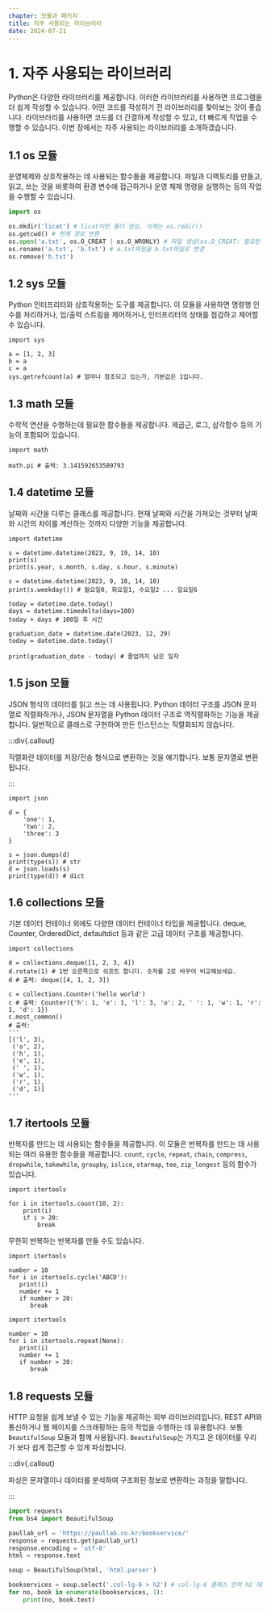 ```yaml
---
chapter: 모듈과 패키지
title: 자주 사용되는 라이브러리
date: 2024-07-21
---
```


# 1. 자주 사용되는 라이브러리

Python은 다양한 라이브러리를 제공합니다. 이러한 라이브러리를 사용하면 프로그램을 더 쉽게 작성할 수 있습니다. 어떤 코드를 작성하기 전 라이브러리를 찾아보는 것이 좋습니다. 라이브러리를 사용하면 코드를 더 간결하게 작성할 수 있고, 더 빠르게 작업을 수행할 수 있습니다. 이번 장에서는 자주 사용되는 라이브러리를 소개하겠습니다.

## 1.1 os 모듈

운영체제와 상호작용하는 데 사용되는 함수들을 제공합니다. 파일과 디렉토리를 만들고, 읽고, 쓰는 것을 비롯하여 환경 변수에 접근하거나 운영 체제 명령을 실행하는 등의 작업을 수행할 수 있습니다.

```python
import os

os.mkdir('licat') # licat이란 폴더 생성, 삭제는 os.rmdir()
os.getcwd() # 현재 경로 반환
os.open('a.txt', os.O_CREAT | os.O_WRONLY) # 파일 생성(os.O_CREAT: 필요한 경우 파일을 생성, os.O_WRONLY: 파일을 쓰기 전용 모드로 연다.)
os.rename('a.txt', 'b.txt') # a.txt파일을 b.txt파일로 변경
os.remove('b.txt')
```

## 1.2 sys 모듈

Python 인터프리터와 상호작용하는 도구를 제공합니다. 이 모듈을 사용하면 명령행 인수를 처리하거나, 입/출력 스트림을 제어하거나, 인터프리터의 상태를 점검하고 제어할 수 있습니다.

```python-exec
import sys

a = [1, 2, 3]
b = a
c = a
sys.getrefcount(a) # 얼마나 참조되고 있는가, 기본값은 1입니다.
```

## 1.3 math 모듈

수학적 연산을 수행하는데 필요한 함수들을 제공합니다. 제곱근, 로그, 삼각함수 등의 기능이 포함되어 있습니다.

```python-exec
import math

math.pi # 출력: 3.141592653589793
```

## 1.4 datetime 모듈

날짜와 시간을 다루는 클래스를 제공합니다. 현재 날짜와 시간을 가져오는 것부터 날짜와 시간의 차이를 계산하는 것까지 다양한 기능을 제공합니다.

```python-exec
import datetime

s = datetime.datetime(2023, 9, 19, 14, 10)
print(s)
print(s.year, s.month, s.day, s.hour, s.minute)

s = datetime.datetime(2023, 9, 18, 14, 10)
print(s.weekday()) # 월요일0, 화요일1, 수요일2 ... 일요일6

today = datetime.date.today()
days = datetime.timedelta(days=100)
today + days # 100일 후 시간

graduation_date = datetime.date(2023, 12, 29)
today = datetime.date.today()

print(graduation_date - today) # 졸업까지 남은 일자
```

## 1.5 json 모듈

JSON 형식의 데이터를 읽고 쓰는 데 사용됩니다. Python 데이터 구조를 JSON 문자열로 직렬화하거나, JSON 문자열을 Python 데이터 구조로 역직렬화하는 기능을 제공합니다. 일반적으로 클래스로 구현하여 만든 인스턴스는 직렬화되지 않습니다.

:::div{.callout}

직렬화란 데이터를 저장/전송 형식으로 변환하는 것을 얘기합니다. 보통 문자열로 변환됩니다.

:::

```python-exec
import json

d = {
    'one': 1,
    'two': 2,
    'three': 3
}

s = json.dumps(d)
print(type(s)) # str
d = json.loads(s)
print(type(d)) # dict
```

## 1.6 collections 모듈

기본 데이터 컨테이너 외에도 다양한 데이터 컨테이너 타입을 제공합니다. deque, Counter, OrderedDict, defaultdict 등과 같은 고급 데이터 구조를 제공합니다.

```python-exec
import collections

d = collections.deque([1, 2, 3, 4])
d.rotate(1) # 1번 오른쪽으로 쉬프트 합니다. 숫자를 2로 바꾸어 비교해보세요.
d # 출력: deque([4, 1, 2, 3])

c = collections.Counter('hello world')
c # 출력: Counter({'h': 1, 'e': 1, 'l': 3, 'o': 2, ' ': 1, 'w': 1, 'r': 1, 'd': 1})
c.most_common()
# 출력:
'''
[('l', 3),
 ('o', 2),
 ('h', 1),
 ('e', 1),
 (' ', 1),
 ('w', 1),
 ('r', 1),
 ('d', 1)]
'''
```

## 1.7 itertools 모듈

반복자를 만드는 데 사용되는 함수들을 제공합니다. 이 모듈은 반복자를 만드는 데 사용되는 여러 유용한 함수들을 제공합니다. `count`, `cycle`, `repeat`, `chain`, `compress`, `dropwhile`, `takewhile`, `groupby`, `islice`, `starmap`, `tee`, `zip_longest` 등의 함수가 있습니다.

```python-exec
import itertools

for i in itertools.count(10, 2):
    print(i)
    if i > 20:
        break
```

무한히 반복하는 반복자를 만들 수도 있습니다.

```python-exec
import itertools

number = 10
for i in itertools.cycle('ABCD'):
   print(i)
   number += 1
   if number > 20:
      break
```

```python-exec
import itertools

number = 10
for i in itertools.repeat(None):
   print(i)
   number += 1
   if number > 20:
      break
```

## 1.8 requests 모듈

HTTP 요청을 쉽게 보낼 수 있는 기능을 제공하는 외부 라이브러리입니다. REST API와 통신하거나 웹 페이지를 스크래핑하는 등의 작업을 수행하는 데 유용합니다. 보통 `BeautifulSoup` 모듈과 함께 사용됩니다. `BeautifulSoup`는 가지고 온 데이터를 우리가 보다 쉽게 접근할 수 있게 파싱합니다.

:::div{.callout}

파싱은 문자열이나 데이터를 분석하여 구조화된 정보로 변환하는 과정을 말합니다.

:::

```python
import requests
from bs4 import BeautifulSoup

paullab_url = 'https://paullab.co.kr/bookservice/'
response = requests.get(paullab_url)
response.encoding = 'utf-8'
html = response.text

soup = BeautifulSoup(html, 'html.parser')

bookservices = soup.select('.col-lg-6 > h2') # col-lg-6 클래스 안의 h2 태그 탐색
for no, book in enumerate(bookservices, 1):
    print(no, book.text)
```
